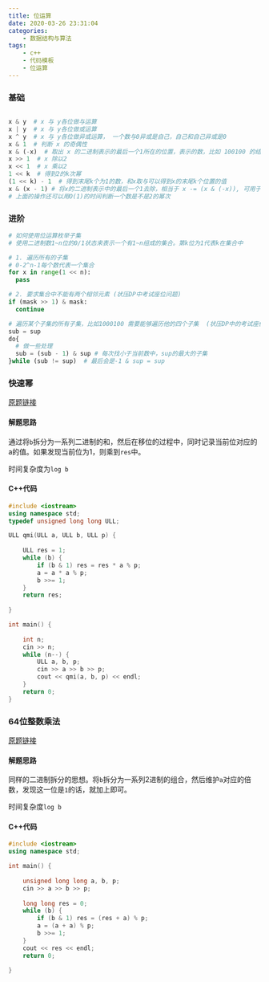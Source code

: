 ```yaml
---
title: 位运算
date: 2020-03-26 23:31:04
categories:
	- 数据结构与算法
tags:
	- c++	
	- 代码模板
	- 位运算
---
```


### 基础

```python

x & y  # x 与 y各位做与运算
x | y  # x 与 y各位做或运算
x ^ y  # x 与 y各位做异或运算， 一个数与0异或是自己，自己和自己异或是0
x & 1  # 判断 x 的奇偶性
x & (-x)  # 取出 x 的二进制表示的最后一个1所在的位置，表示的数，比如 100100 的结果是 000100  (树状数组中的lowbit操作)
x >> 1  # x 除以2
x << 1  # x 乘以2
1 << k  # 得到2的k次幂
(1 << k) - 1  # 得到末尾k个为1的数，和x取与可以得到x的末尾k个位置的值
x & (x - 1) # 将x的二进制表示中的最后一个1去除，相当于 x -= (x & (-x)), 可用于统计一个数二进制表示的1的个数
# 上面的操作还可以用O(1)的时间判断一个数是不是2的幂次
```



### 进阶

```python
# 如何使用位运算枚举子集
# 使用二进制数1~n位的0/1状态来表示一个有1~n组成的集合。第k位为1代表k在集合中

# 1. 遍历所有的子集
# 0-2^n-1每个数代表一个集合
for x in range(1 << n):
  pass

# 2. 要求集合中不能有两个相邻元素 (状压DP中考试座位问题)
if (mask >> 1) & mask:
  continue

# 遍历某个子集的所有子集，比如1000100 需要能够遍历他的四个子集  (状压DP中的考试座位问题)
sub = sup
do{
  # 做一些处理
  sub = (sub - 1) & sup # 每次找小于当前数中，sup的最大的子集 
}while (sub != sup)  # 最后会是-1 & sup = sup
```

### 快速幂

[原题链接](https://www.acwing.com/problem/content/877/)

#### 解题思路

通过将`b`拆分为一系列二进制的和，然后在移位的过程中，同时记录当前位对应的a的值。如果发现当前位为1，则乘到`res`中。

时间复杂度为`log b`

#### C++代码

```c++
#include <iostream>
using namespace std;
typedef unsigned long long ULL;

ULL qmi(ULL a, ULL b, ULL p) {
    
    ULL res = 1;
    while (b) {
        if (b & 1) res = res * a % p;
        a = a * a % p;
        b >>= 1;
    }
    return res;
    
}

int main() {
    
    int n;
    cin >> n;
    while (n--) {
        ULL a, b, p;
        cin >> a >> b >> p;
        cout << qmi(a, b, p) << endl;
    }
    return 0;
}
```

### 64位整数乘法

[原题链接](https://www.acwing.com/problem/content/description/92/)

#### 解题思路

同样的二进制拆分的思想。将`b`拆分为一系列2进制的组合，然后维护`a`对应的倍数，发现这一位是`1`的话，就加上即可。

时间复杂度`log b`

#### C++代码

```c++
#include <iostream>
using namespace std;

int main() {
    
    unsigned long long a, b, p;
    cin >> a >> b >> p;
    
    long long res = 0;
    while (b) {
        if (b & 1) res = (res + a) % p;
        a = (a + a) % p;
        b >>= 1;
    }
    cout << res << endl;
    return 0;
    
}
```


